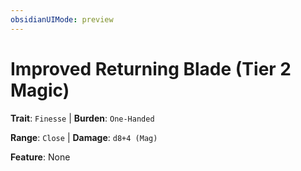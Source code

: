 ```yaml
---
obsidianUIMode: preview
---
```

# Improved Returning Blade (Tier 2 Magic)

**Trait**: `Finesse` | **Burden**: `One-Handed`

**Range**: `Close` | **Damage**: `d8+4 (Mag)`

**Feature**: None
